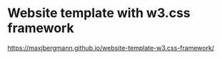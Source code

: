 # Website template with w3.css framework

https://maxjbergmann.github.io/website-template-w3.css-framework/
